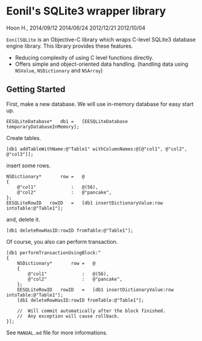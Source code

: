 Eonil's SQLite3 wrapper library
===============================
Hoon H., 2014/09/12 2014/06/24 2012/12/21 2012/10/04











`EonilSQLite` is an Objective-C library which wraps C-level SQLite3 database engine library.
This library provides these features.

-	Reducing complexity of using C level functions directly.
-	Offers simple and object-oriented data handling. (handling data using `NSValue`, `NSDictionary` and `NSArray`)










Getting Started
---------------

First, make a new database. We will use in-memory database for easy start up.

	EESQLiteDatabase*	db1	=	[EESQLiteDatabase temporaryDatabaseInMemory];
	
Create tables.

	[db1 addTableWithName:@"Table1" withColumnNames:@[@"col1", @"col2", @"col3"]];
	
insert some rows.

	NSDictionary*		row	=	@
	{
		@"col1"				:	@(56),
		@"col2"				:	@"pancake",
	};
	EESQLiteRowID	rowID	=	[db1 insertDictionaryValue:row intoTable:@"Table1"];

and, delete it.

	[db1 deleteRowHasID:rowID fromTable:@"Table1"];

Of course, you also can perform transaction.

	[db1 performTransactionUsingBlock:^
	{
		NSDictionary*		row	=	@
		{
			@"col1"				:	@(56),
			@"col2"				:	@"pancake",
		};
		EESQLiteRowID	rowID	=	[db1 insertDictionaryValue:row intoTable:@"Table1"];
		[db1 deleteRowHasID:rowID fromTable:@"Table1"];

		//	Will commit automatically after the block finished.
		//	Any exception will cause rollback.
	}];






See `MANUAL.md` file for more informations.
	
	
	
	
	

	
	
	
	
	
	
















